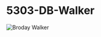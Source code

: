# 5303-DB-Walker

![Broday Walker](https://www2.cisl.ucar.edu/sites/default/files/images/SIParCS-Headshots-01.jpg)
